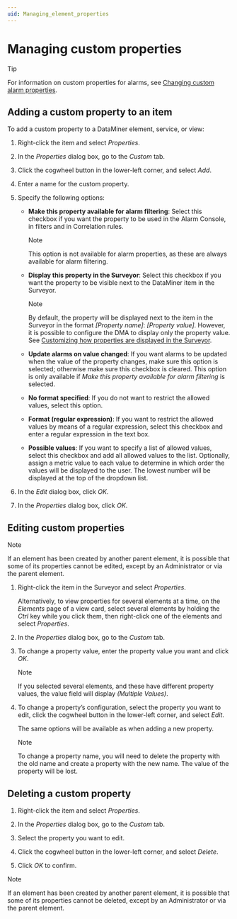 ```yaml
---
uid: Managing_element_properties
---
```


# Managing custom properties

> [!TIP]
> For information on custom properties for alarms, see [Changing custom alarm properties](xref:Changing_custom_alarm_properties).

## Adding a custom property to an item

To add a custom property to a DataMiner element, service, or view:

1. Right-click the item and select *Properties*.

1. In the *Properties* dialog box, go to the *Custom* tab.

1. Click the cogwheel button in the lower-left corner, and select *Add*.

1. Enter a name for the custom property.

1. Specify the following options:

   - **Make this property available for alarm filtering**: Select this checkbox if you want the property to be used in the Alarm Console, in filters and in Correlation rules.

     > [!NOTE]
     > This option is not available for alarm properties, as these are always available for alarm filtering.

   - **Display this property in the Surveyor**: Select this checkbox if you want the property to be visible next to the DataMiner item in the Surveyor.

     > [!NOTE]
     > By default, the property will be displayed next to the item in the Surveyor in the format *\[Property name\]*: *\[Property value\]*. However, it is possible to configure the DMA to display only the property value. See [Customizing how properties are displayed in the Surveyor](xref:PropertyConfiguration_xml#customizing-how-properties-are-displayed-in-the-surveyor).

   - **Update alarms on value changed**: If you want alarms to be updated when the value of the property changes, make sure this option is selected; otherwise make sure this checkbox is cleared. This option is only available if *Make this property available for alarm filtering* is selected.

   - **No format specified**: If you do not want to restrict the allowed values, select this option.

   - **Format (regular expression)**: If you want to restrict the allowed values by means of a regular expression, select this checkbox and enter a regular expression in the text box.

   - **Possible values**: If you want to specify a list of allowed values, select this checkbox and add all allowed values to the list. Optionally, assign a metric value to each value to determine in which order the values will be displayed to the user. The lowest number will be displayed at the top of the dropdown list.

1. In the *Edit* dialog box, click *OK*.

1. In the *Properties* dialog box, click *OK*.

## Editing custom properties

> [!NOTE]
> If an element has been created by another parent element, it is possible that some of its properties cannot be edited, except by an Administrator or via the parent element.

1. Right-click the item in the Surveyor and select *Properties*.

   Alternatively, to view properties for several elements at a time, on the *Elements* page of a view card, select several elements by holding the *Ctrl* key while you click them, then right-click one of the elements and select *Properties*.

1. In the *Properties* dialog box, go to the *Custom* tab.

1. To change a property value, enter the property value you want and click *OK*.

   > [!NOTE]
   > If you selected several elements, and these have different property values, the value field will display *(Multiple Values)*.

1. To change a property’s configuration, select the property you want to edit, click the cogwheel button in the lower-left corner, and select *Edit*.

   The same options will be available as when adding a new property.

   > [!NOTE]
   > To change a property name, you will need to delete the property with the old name and create a property with the new name. The value of the property will be lost.

## Deleting a custom property

1. Right-click the item and select *Properties*.

1. In the *Properties* dialog box, go to the *Custom* tab.

1. Select the property you want to edit.

1. Click the cogwheel button in the lower-left corner, and select *Delete*.

1. Click *OK* to confirm.

> [!NOTE]
> If an element has been created by another parent element, it is possible that some of its properties cannot be deleted, except by an Administrator or via the parent element.
